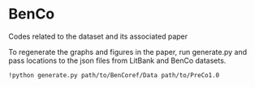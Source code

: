# BenCo
Codes related to the dataset and its associated paper


To regenerate the graphs and figures in the paper, run generate.py and pass locations to the json files from LitBank and BenCo datasets.

```
!python generate.py path/to/BenCoref/Data path/to/PreCo1.0
```
